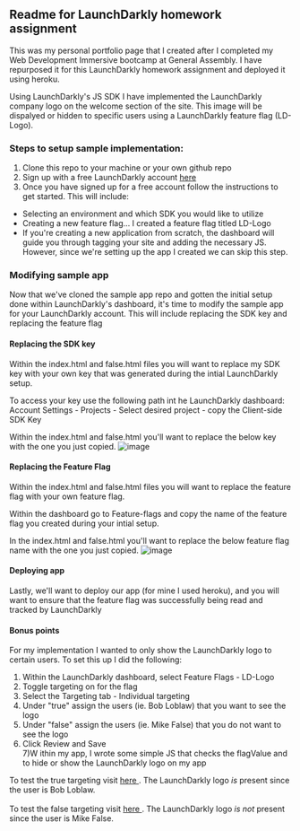 ## Readme for LaunchDarkly homework assignment

This was my personal portfolio page that I created after I completed my Web Development Immersive bootcamp at General Assembly. I have repurposed it for this LaunchDarkly homework assignment and deployed it using heroku. 

Using LaunchDarkly's JS SDK I have implemented the LaunchDarkly company logo on the welcome section of the site. This image will be dispalyed or hidden to specific users using a LaunchDarkly feature flag (LD-Logo).

### Steps to setup sample implementation:<br>
1) Clone this repo to your machine or your own github repo<br>
2) Sign up with a free LaunchDarkly account <a href="https://app.launchdarkly.com/signup">here<a/><br>
3) Once you have signed up for a free account follow the instructions to get started. This will include:
 - Selecting an environment and which SDK you would like to utilize
 - Creating a new feature flag... I created a feature flag titled LD-Logo
 - If you're creating a new application from scratch, the dashboard will guide you through tagging your site and adding the necessary JS. However, since we're setting up the app I created we can skip this step.
	 
### Modifying sample app<br>
Now that we've cloned the sample app repo and gotten the initial setup done within LaunchDarkly's dashboard, it's time to modify the sample app for your LaunchDarkly account. This will include replacing the SDK key and replacing the feature flag

#### Replacing the SDK key
Within the index.html and false.html files you will want to replace my SDK key with your own key that was generated during the intial LaunchDarkly setup. 

To access your key use the following path int he LaunchDarkly dashboard: Account Settings - Projects - Select desired project - copy the Client-side SDK Key

Within the index.html and false.html you'll want to replace the below key with the one you just copied.
![image](https://user-images.githubusercontent.com/6074369/167158796-84a2f0dc-380a-4812-b74c-bf0a7c49d448.png)

#### Replacing the Feature Flag
Within the index.html and false.html files you will want to replace the feature flag with your own feature flag.

Within the dashboard go to Feature-flags and copy the name of the feature flag you created during your intial setup.

In the index.html and false.html you'll want to replace the below feature flag name with the one you just copied.
![image](https://user-images.githubusercontent.com/6074369/167159628-2c6b67f6-8241-44e8-819c-d294c8b6693e.png)


#### Deploying app
Lastly, we'll want to deploy our app (for mine I used heroku), and you will want to ensure that the feature flag was successfully being read and tracked by LaunchDarkly<br>


#### Bonus points
For my implementation I wanted to only show the LaunchDarkly logo to certain users. To set this up I did the following:

1) Within the LaunchDarkly dashboard, select Feature Flags - LD-Logo<br>
2) Toggle targeting on for the flag<br>
3) Select the Targeting tab - Individual targeting<br>
4) Under "true" assign the users (ie. Bob Loblaw) that you want to see the logo<br>
5) Under "false" assign the users (ie. Mike False) that you do not want to see the logo<br>
6) Click Review and Save<br>
7)W ithin my app, I wrote some simple JS that checks the flagValue and to hide or show the LaunchDarkly logo on my app<br>

To test the true targeting visit <a href="https://mikeduval42-homework.herokuapp.com/"> here </a>. The LaunchDarkly logo <i>is</i> present since the user is Bob Loblaw.<br><br>
To test the false targeting visit <a href="https://mikeduval42-homework.herokuapp.com/false.html"> here </a>. The LaunchDarkly logo <i>is not</i> present since the user is Mike False.